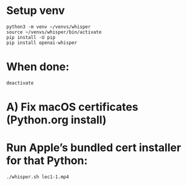 # Setup venv
```
python3 -m venv ~/venvs/whisper
source ~/venvs/whisper/bin/activate
pip install -U pip
pip install openai-whisper
```

# When done:
`deactivate`

# A) Fix macOS certificates (Python.org install)
# Run Apple’s bundled cert installer for that Python:
`./whisper.sh lec1-1.mp4`
